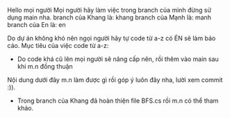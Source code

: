 Hello mọi người 
Mọi người hãy làm việc trong branch của mình đừng sử dụng main nha.
branch của Khang là: khang
branch của Mạnh là: manh
branch của En là: en

Do dự án không khó nên ngọi người hãy tự code từ a-z có ÉN sẽ làm báo cáo.
Mục tiêu của việc code từ a-z:
- Do code khá cũ lên mọi người sẽ nâng cấp nên, rồi thêm vào main sau khi m.n đồng thuận

Nội dung dưới đây m.n làm được gì rồi góp ý luôn đây nha, lười xem commit :)).

- Trong branch của Khang đã hoàn thiện file BFS.cs rồi m.n có thể tham khảo.

